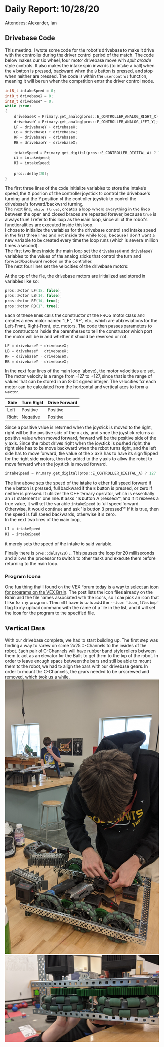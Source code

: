 # Daily Report: 10/28/20

Attendees: Alexander, Ian

## Drivebase Code

This meeting, I wrote some code for the robot's drivebase to make it drive with the controller during the driver control period of the match. The code below makes our six wheel, four motor drivebase move with _split arcade_ style controls. It also makes the intake spin inwards (to intake a ball) when the `A` button is pressed, backward when the `B` button is pressed, and stop when neither are pressed. The code is within the `usercontrol` function, meaning it will be run when the competition enter the driver control mode.

```c++
int8_t intakeSpeed = 0;
int8_t drivebaseX = 0;
int8_t drivebaseY = 0;
while (true)
{
    drivebaseX = Primary.get_analog(pros::E_CONTROLLER_ANALOG_RIGHT_X);
    drivebaseY = Primary.get_analog(pros::E_CONTROLLER_ANALOG_LEFT_Y);
    LF = drivebaseY + drivebaseX;
    LB = drivebaseY + drivebaseX;
    RF = drivebaseY - drivebaseX;
    RB = drivebaseY - drivebaseX;

    intakeSpeed = Primary.get_digital(pros::E_CONTROLLER_DIGITAL_A) ? 127 : Primary.get_digital(pros::E_CONTROLLER_DIGITAL_B) ? -127 : 0;
    LI = intakeSpeed;
    RI = intakeSpeed;

    pros::delay(20);
}
```

The first three lines of the code initialize variables to store the intake's speed, the X position of the controller joystick to control the drivebase's turning, and the Y position of the controller joystick to control the drivebase's forward/backward turning.  
The next line, `while (true)`, creates a loop where everything in the lines between the open and closed braces are repeated forever, because `true` is always true! I refer to this loop as the main loop, since all of the robot's functionalities are executed inside this loop.  
I chose to initialize the variables for the drivebase control and intake speed in the first three lines and not inside the while loop, because I don't want a new variable to be created every time the loop runs (which is several million times a second).  
The first two lines inside the main loop set the `drivebaseX` and `drivebaseY` variables to the values of the analog sticks that control the turn and forward/backward motion on the controller.  
The next four lines set the velocities of the drivebase motors:

At the top of the file, the drivebase motors are initialized and stored in variables like so:

```c++
pros::Motor LF(15, false);
pros::Motor LB(14, false);
pros::Motor RF(16, true);
pros::Motor RB(17, true);
```

Each of these lines calls the constructor of the PROS motor class and creates a new motor named "LF", "RF", etc., which are abbreviations for the Left-Front, Right-Front, etc. motors. The code then passes parameters to the constructors inside the parentheses to tell the constructor which port the motor will be in and whether it should be reversed or not.

```c++
LF = drivebaseY + drivebaseX;
LB = drivebaseY + drivebaseX;
RF = drivebaseY - drivebaseX;
RB = drivebaseY - drivebaseX;
```

In the next four lines of the main loop (above), the motor velocities are set. The motor velocity is a range from -127 to +127, since that is the range of values that can be stored in an 8-bit signed integer. The velocities for each motor can be calculated from the horizontal and vertical axes to form a vector.

| Side  | Turn Right | Drive Forward |
| ----- | ---------- | ------------- |
| Left  | Positive   | Positive      |
| Right | Negative   | Positive      |

Since a positive value is returned when the joystick is moved to the right, right will be the positive side of the x axis, and since the joystick returns a positive value when moved forward, forward will be the positive side of the y axis. Since the robot drives right when the joystick is pushed right, the right side has to be move backward when the robot turns right, and the left side has to move forward, the value of the x axis has to have its sign flipped for the right side motors, then be added to the y axis to allow the robot to move forward when the joystick is moved forward.

```c++
intakeSpeed = Primary.get_digital(pros::E_CONTROLLER_DIGITAL_A) ? 127 : Primary.get_digital(pros::E_CONTROLLER_DIGITAL_B) ? -127 : 0;
```

The line above sets the speed of the intake to either full speed forward if the `A` button is pressed, full backward if the `B` button is pressed, or zero if neither is pressed. It utilizes the C++ ternary operator, which is essentially an `if` statement in one line. It asks "Is button A pressed?", and if it receves a true value, it will set the variable `intakeSpeed` to full speed forward. Otherwise, it would continue and ask "Is button B pressed?" If it is true, then the speed is full speed backwards, otherwise it is zero.  
In the next two lines of the main loop,

```c++
LI = intakeSpeed;
RI = intakeSpeed;
```

it merely sets the speed of the intake to said variable.

Finally there is `pros::delay(20);`. This pauses the loop for 20 milliseconds and allows the processor to switch to other tasks and execute them before returning to the main loop.

### Program Icons

One fun thing that I found on the VEX Forum today is a [way to select an icon for programs on the VEX Brain](https://www.vexforum.com/t/a-guide-to-changing-program-icons/78293). The post lists the icon files already on the Brain and the file names associated with the icons, so I can pick an icon that I like for my program. Then all I have to to is add the `--icon "icon_file.bmp"` flag to my upload command with the name of a file in the list, and it will set the icon for the program to the specified file.

## Vertical Bars

With our drivebase complete, we had to start building up. The first step was finding a way to screw on some 2x25 C-Channels to the insides of the robot. Each pair of C-Channels will have rubber band style rollers between them to act as an elevator for the Balls to get them to the top of the robot. In order to leave enough space between the bars and still be able to mount them to the robot, we had to align the bars with our drivebase gears. In order to mount the C-Channels, the gears needed to be unscrewed and removed, which took us a while.  
![Unscrewing the drivetrain](Pictures/10.28.20_Unscrewing_Drivetrain.jpg)![Gears on drivetrain](Pictures/10.28.20_Drivetrain.jpg)

